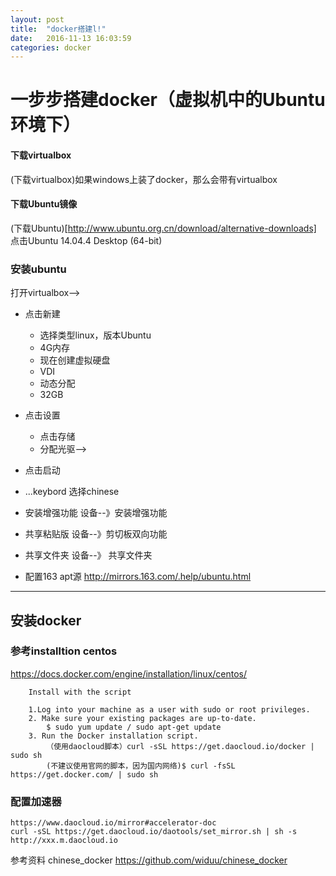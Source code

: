 ```yaml
---
layout: post
title:  "docker搭建l!"
date:   2016-11-13 16:03:59
categories: docker
---
```


# 一步步搭建docker（虚拟机中的Ubuntu环境下）

#### 下载virtualbox
(下载virtualbox)如果windows上装了docker，那么会带有virtualbox
#### 下载Ubuntu镜像
(下载Ubuntu)[http://www.ubuntu.org.cn/download/alternative-downloads] 点击Ubuntu 14.04.4 Desktop (64-bit) 

### 安装ubuntu
打开virtualbox-->
- 点击新建
	- 选择类型linux，版本Ubuntu
	- 4G内存
	- 现在创建虚拟硬盘
	- VDI
	- 动态分配
	- 32GB
- 点击设置
	- 点击存储
	- 分配光驱-->
- 点击启动
- ...keybord 选择chinese

- 安装增强功能
	设备--》安装增强功能

- 共享粘贴版
设备--》剪切板双向功能

- 共享文件夹
	设备--》 共享文件夹

- 配置163 apt源
	http://mirrors.163.com/.help/ubuntu.html 
	

-------------------------------------------------------------------
## 安装docker

### 参考installtion centos
https://docs.docker.com/engine/installation/linux/centos/	
	
```	
	Install with the script
		
	1.Log into your machine as a user with sudo or root privileges.
	2. Make sure your existing packages are up-to-date.
		$ sudo yum update / sudo apt-get update
	3. Run the Docker installation script.
	 	（使用daocloud脚本）curl -sSL https://get.daocloud.io/docker | sudo sh
		(不建议使用官网的脚本，因为国内网络)$ curl -fsSL https://get.docker.com/ | sudo sh
```		
	
### 配置加速器
	https://www.daocloud.io/mirror#accelerator-doc
	curl -sSL https://get.daocloud.io/daotools/set_mirror.sh | sh -s http://xxx.m.daocloud.io
	

参考资料 chinese_docker
https://github.com/widuu/chinese_docker	
